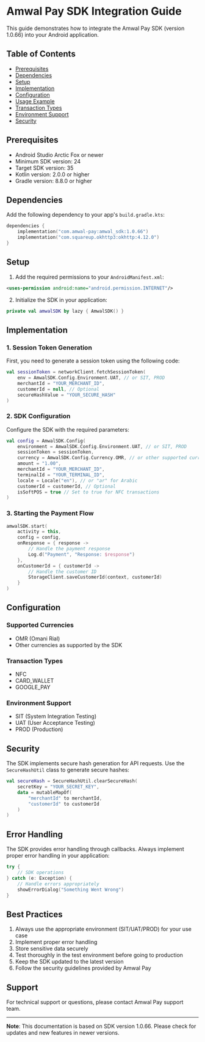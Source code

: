# Amwal Pay SDK Integration Guide

This guide demonstrates how to integrate the Amwal Pay SDK (version 1.0.66) into your Android application.

## Table of Contents
- [Prerequisites](#prerequisites)
- [Dependencies](#dependencies)
- [Setup](#setup)
- [Implementation](#implementation)
- [Configuration](#configuration)
- [Usage Example](#usage-example)
- [Transaction Types](#transaction-types)
- [Environment Support](#environment-support)
- [Security](#security)

## Prerequisites

- Android Studio Arctic Fox or newer
- Minimum SDK version: 24
- Target SDK version: 35
- Kotlin version: 2.0.0 or higher
- Gradle version: 8.8.0 or higher

## Dependencies

Add the following dependency to your app's `build.gradle.kts`:

```kotlin
dependencies {
    implementation("com.amwal-pay:amwal_sdk:1.0.66")
    implementation("com.squareup.okhttp3:okhttp:4.12.0")
}
```

## Setup

1. Add the required permissions to your `AndroidManifest.xml`:

```xml
<uses-permission android:name="android.permission.INTERNET"/>
```

2. Initialize the SDK in your application:

```kotlin
private val amwalSDK by lazy { AmwalSDK() }
```

## Implementation

### 1. Session Token Generation

First, you need to generate a session token using the following code:

```kotlin
val sessionToken = networkClient.fetchSessionToken(
    env = AmwalSDK.Config.Environment.UAT, // or SIT, PROD
    merchantId = "YOUR_MERCHANT_ID",
    customerId = null, // Optional
    secureHashValue = "YOUR_SECURE_HASH"
)
```

### 2. SDK Configuration

Configure the SDK with the required parameters:

```kotlin
val config = AmwalSDK.Config(
    environment = AmwalSDK.Config.Environment.UAT, // or SIT, PROD
    sessionToken = sessionToken,
    currency = AmwalSDK.Config.Currency.OMR, // or other supported currencies
    amount = "1.00",
    merchantId = "YOUR_MERCHANT_ID",
    terminalId = "YOUR_TERMINAL_ID",
    locale = Locale("en"), // or "ar" for Arabic
    customerId = customerId, // Optional
    isSoftPOS = true // Set to true for NFC transactions
)
```

### 3. Starting the Payment Flow

```kotlin
amwalSDK.start(
    activity = this,
    config = config,
    onResponse = { response ->
        // Handle the payment response
        Log.d("Payment", "Response: $response")
    },
    onCustomerId = { customerId ->
        // Handle the customer ID
        StorageClient.saveCustomerId(context, customerId)
    }
)
```

## Configuration

### Supported Currencies
- OMR (Omani Rial)
- Other currencies as supported by the SDK

### Transaction Types
- NFC
- CARD_WALLET
- GOOGLE_PAY

### Environment Support
- SIT (System Integration Testing)
- UAT (User Acceptance Testing)
- PROD (Production)

## Security

The SDK implements secure hash generation for API requests. Use the `SecureHashUtil` class to generate secure hashes:

```kotlin
val secureHash = SecureHashUtil.clearSecureHash(
    secretKey = "YOUR_SECRET_KEY",
    data = mutableMapOf(
        "merchantId" to merchantId,
        "customerId" to customerId
    )
)
```

## Error Handling

The SDK provides error handling through callbacks. Always implement proper error handling in your application:

```kotlin
try {
    // SDK operations
} catch (e: Exception) {
    // Handle errors appropriately
    showErrorDialog("Something Went Wrong")
}
```

## Best Practices

1. Always use the appropriate environment (SIT/UAT/PROD) for your use case
2. Implement proper error handling
3. Store sensitive data securely
4. Test thoroughly in the test environment before going to production
5. Keep the SDK updated to the latest version
6. Follow the security guidelines provided by Amwal Pay

## Support

For technical support or questions, please contact Amwal Pay support team.

---

**Note**: This documentation is based on SDK version 1.0.66. Please check for updates and new features in newer versions. 